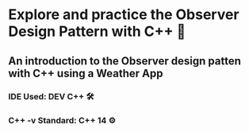 # Explore and practice the Observer Design Pattern with C++ 🦄
## An introduction to the Observer design patten with C++ using a Weather App

### IDE Used: DEV C++ 🛠
### C++ -v Standard: C++ 14 ⚙
